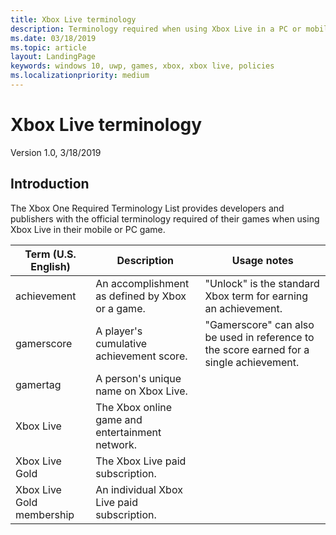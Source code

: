 ```yaml
---
title: Xbox Live terminology
description: Terminology required when using Xbox Live in a PC or mobile game.
ms.date: 03/18/2019
ms.topic: article
layout: LandingPage
keywords: windows 10, uwp, games, xbox, xbox live, policies
ms.localizationpriority: medium
---
```

# Xbox Live terminology

Version 1.0, 3/18/2019

## Introduction

The Xbox One Required Terminology List provides developers and publishers with the official terminology required of their games when using Xbox Live in their mobile or PC game.

|Term (U.S. English)|	Description|	Usage notes|
|---|---|---|
|achievement|	An accomplishment as defined by Xbox or a game.	|"Unlock" is the standard Xbox term for earning an achievement.|
|gamerscore|	A player's cumulative achievement score.| 	"Gamerscore" can also be used in reference to the score earned for a single achievement.|
|gamertag|	A person's unique name on Xbox Live.	||
|Xbox Live|	The Xbox online game and entertainment network.	||
|Xbox Live Gold|	The Xbox Live paid subscription.	||
|Xbox Live Gold membership|	An individual Xbox Live paid subscription.	||
